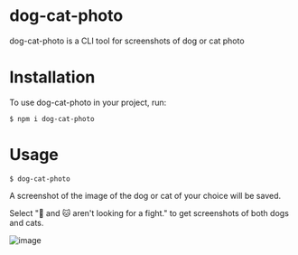 # dog-cat-photo
dog-cat-photo is a CLI tool for screenshots of dog or cat photo

# Installation
To use dog-cat-photo in your project, run:

`$ npm i dog-cat-photo`

# Usage

`$ dog-cat-photo`

A screenshot of the image of the dog or cat of your choice will be saved.

Select "🐶  and 🐱  aren't looking for a fight." to get screenshots of both dogs and cats.

![image](https://user-images.githubusercontent.com/49110287/93663312-fed0d900-faa1-11ea-8fa8-f50d954e526c.png)
